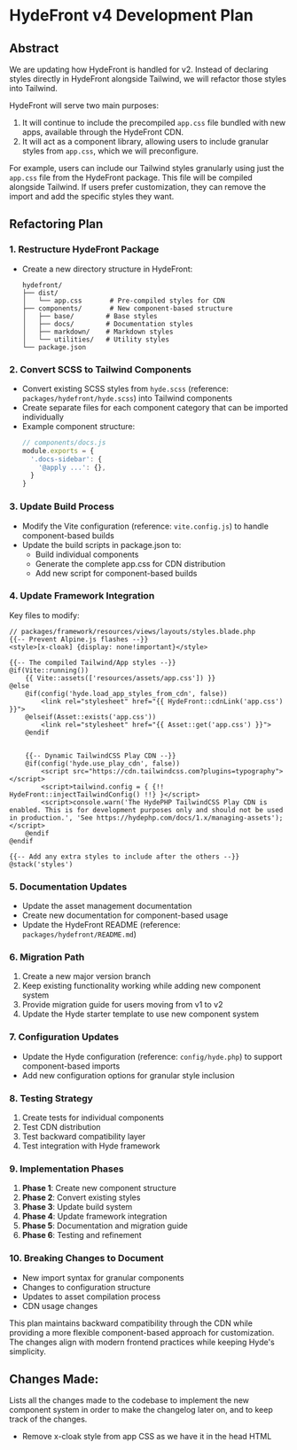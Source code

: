 # HydeFront v4 Development Plan

## Abstract

We are updating how HydeFront is handled for v2. Instead of declaring styles directly in HydeFront alongside Tailwind, we will refactor those styles into Tailwind. 

HydeFront will serve two main purposes:  

1. It will continue to include the precompiled `app.css` file bundled with new apps, available through the HydeFront CDN.  
2. It will act as a component library, allowing users to include granular styles from `app.css`, which we will preconfigure.  

For example, users can include our Tailwind styles granularly using just the `app.css` file from the HydeFront package. This file will be compiled alongside Tailwind. If users prefer customization, they can remove the import and add the specific styles they want.  

## Refactoring Plan

### 1. Restructure HydeFront Package
- Create a new directory structure in HydeFront:
  ```
  hydefront/
  ├── dist/
  │   └── app.css       # Pre-compiled styles for CDN
  ├── components/       # New component-based structure
  │   ├── base/        # Base styles
  │   ├── docs/        # Documentation styles
  │   ├── markdown/    # Markdown styles
  │   └── utilities/   # Utility styles
  └── package.json
  ```

### 2. Convert SCSS to Tailwind Components
- Convert existing SCSS styles from `hyde.scss` (reference: `packages/hydefront/hyde.scss`) into Tailwind components
- Create separate files for each component category that can be imported individually
- Example component structure:
  ```javascript
  // components/docs.js
  module.exports = {
    '.docs-sidebar': {
      '@apply ...': {},
    }
  }
  ```

### 3. Update Build Process
- Modify the Vite configuration (reference: `vite.config.js`) to handle component-based builds
- Update the build scripts in package.json to:
  - Build individual components
  - Generate the complete app.css for CDN distribution
  - Add new script for component-based builds

### 4. Update Framework Integration
Key files to modify:

```blade
// packages/framework/resources/views/layouts/styles.blade.php
{{-- Prevent Alpine.js flashes --}}
<style>[x-cloak] {display: none!important}</style>

{{-- The compiled Tailwind/App styles --}}
@if(Vite::running())
    {{ Vite::assets(['resources/assets/app.css']) }}
@else
    @if(config('hyde.load_app_styles_from_cdn', false))
        <link rel="stylesheet" href="{{ HydeFront::cdnLink('app.css') }}">
    @elseif(Asset::exists('app.css'))
        <link rel="stylesheet" href="{{ Asset::get('app.css') }}">
    @endif


    {{-- Dynamic TailwindCSS Play CDN --}}
    @if(config('hyde.use_play_cdn', false))
        <script src="https://cdn.tailwindcss.com?plugins=typography"></script>
        <script>tailwind.config = { {!! HydeFront::injectTailwindConfig() !!} }</script>
        <script>console.warn('The HydePHP TailwindCSS Play CDN is enabled. This is for development purposes only and should not be used in production.', 'See https://hydephp.com/docs/1.x/managing-assets');</script>
    @endif
@endif

{{-- Add any extra styles to include after the others --}}
@stack('styles')
```


### 5. Documentation Updates
- Update the asset management documentation
- Create new documentation for component-based usage
- Update the HydeFront README (reference: `packages/hydefront/README.md`)

### 6. Migration Path
1. Create a new major version branch
2. Keep existing functionality working while adding new component system
3. Provide migration guide for users moving from v1 to v2
4. Update the Hyde starter template to use new component system

### 7. Configuration Updates
- Update the Hyde configuration (reference: `config/hyde.php`) to support component-based imports
- Add new configuration options for granular style inclusion

### 8. Testing Strategy
1. Create tests for individual components
2. Test CDN distribution
3. Test backward compatibility layer
4. Test integration with Hyde framework

### 9. Implementation Phases
1. **Phase 1**: Create new component structure
2. **Phase 2**: Convert existing styles
3. **Phase 3**: Update build system
4. **Phase 4**: Update framework integration
5. **Phase 5**: Documentation and migration guide
6. **Phase 6**: Testing and refinement

### 10. Breaking Changes to Document
- New import syntax for granular components
- Changes to configuration structure
- Updates to asset compilation process
- CDN usage changes

This plan maintains backward compatibility through the CDN while providing a more flexible component-based approach for customization. The changes align with modern frontend practices while keeping Hyde's simplicity.

## Changes Made:

Lists all the changes made to the codebase to implement the new component system in order to make the changelog later on, and to keep track of the changes.

- Remove x-cloak style from app CSS as we have it in the head HTML
